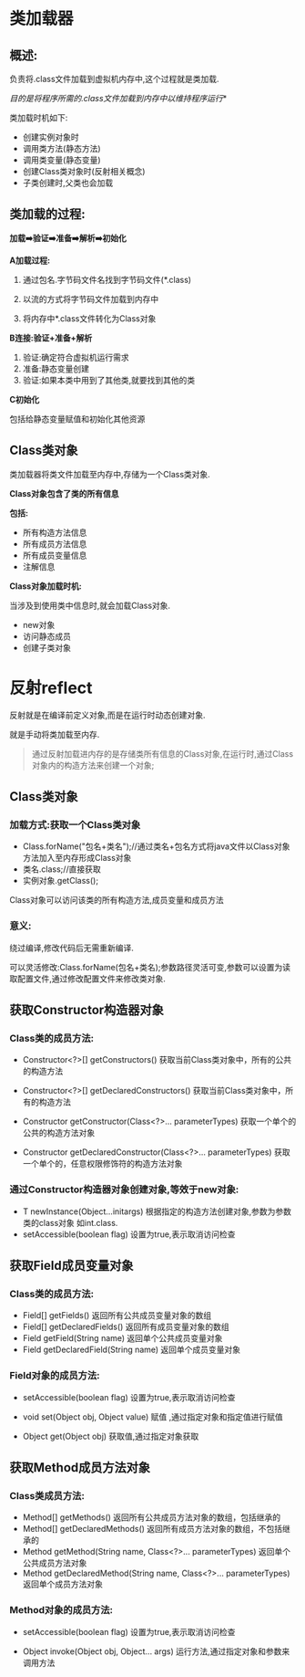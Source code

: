 # 类加载器

## **概述:**

负责将.class文件加载到虚拟机内存中,这个过程就是类加载.

**目的是将程序所需的*.class文件加载到内存中以维持程序运行**

类加载时机如下:

- 创建实例对象时
- 调用类方法(静态方法)
- 调用类变量(静态变量)
- 创建Class类对象时(反射相关概念)
- 子类创建时,父类也会加载

## **类加载的过程:**

**加载:arrow_right:验证:arrow_right:准备:arrow_right:解析:arrow_right:初始化**

**A加载过程:**

1. 通过包名.字节码文件名找到字节码文件(*.class)

2. 以流的方式将字节码文件加载到内存中

3. 将内存中*.class文件转化为Class对象

   [^Class]: java中所有的类都可以看作是一个Class类对象

**B连接:验证+准备+解析**

1. 验证:确定符合虚拟机运行需求
2. 准备:静态变量创建
3. 验证:如果本类中用到了其他类,就要找到其他的类

**C初始化**

包括给静态变量赋值和初始化其他资源

## Class类对象

类加载器将类文件加载至内存中,存储为一个Class类对象.

**Class对象包含了类的所有信息**

**包括:**

- 所有构造方法信息
- 所有成员方法信息
- 所有成员变量信息
- 注解信息

**Class对象加载时机:**

当涉及到使用类中信息时,就会加载Class对象.

- new对象
- 访问静态成员
- 创建子类对象

# 反射reflect

反射就是在编译前定义对象,而是在运行时动态创建对象.

就是手动将类加载至内存.

> 通过反射加载进内存的是存储类所有信息的Class对象,在运行时,通过Class对象内的构造方法来创建一个对象;
## Class类对象

### 加载方式:获取一个Class类对象

- Class.forName("包名+类名");//通过类名+包名方式将java文件以Class对象方法加入至内存形成Class对象
- 类名.class;//直接获取
- 实例对象.getClass();

Class对象可以访问该类的所有构造方法,成员变量和成员方法

### **意义:**

绕过编译,修改代码后无需重新编译.

可以灵活修改:Class.forName(包名+类名);参数路径灵活可变,参数可以设置为读取配置文件,通过修改配置文件来修改类对象.

## 获取Constructor构造器对象

### **Class类的成员方法:**

- Constructor<?>[] getConstructors()  获取当前Class类对象中，所有的公共的构造方法

- Constructor<?>[] getDeclaredConstructors() 获取当前Class类对象中，所有的构造方法

- Constructor<T> getConstructor(Class<?>... parameterTypes)  获取一个单个的公共的构造方法对象

- Constructor<T> getDeclaredConstructor(Class<?>... parameterTypes)  获取一个单个的，任意权限修饰符的构造方法对象

### **通过Constructor构造器对象创建对象,等效于new对象:**

-   T newInstance(Object...initargs)	根据指定的构造方法创建对象,参数为参数类的class对象 如int.class.
-   setAccessible(boolean flag)	设置为true,表示取消访问检查

## 获取Field成员变量对象

### Class类的成员方法:

-   Field[] getFields()  返回所有公共成员变量对象的数组
-   Field[] getDeclaredFields()   返回所有成员变量对象的数组  
-   Field getField(String name)  返回单个公共成员变量对象   
-   Field getDeclaredField(String name)  返回单个成员变量对象     

### Field对象的成员方法:

- setAccessible(boolean flag)	设置为true,表示取消访问检查

- void set(Object obj, Object value)	赋值 ,通过指定对象和指定值进行赋值
- Object get(Object obj)	获取值,通过指定对象获取

## 获取Method成员方法对象

### Class类成员方法:

- Method[] getMethods()	返回所有公共成员方法对象的数组，包括继承的
- Method[] getDeclaredMethods()	返回所有成员方法对象的数组，不包括继承的 
- Method getMethod(String name, Class<?>... parameterTypes)	返回单个公共成员方法对象         
- Method getDeclaredMethod(String name, Class<?>... parameterTypes)	返回单个成员方法对象        

### Method对象的成员方法:

- setAccessible(boolean flag)	设置为true,表示取消访问检查

- Object invoke(Object obj, Object... args)  运行方法,通过指定对象和参数来调用方法
